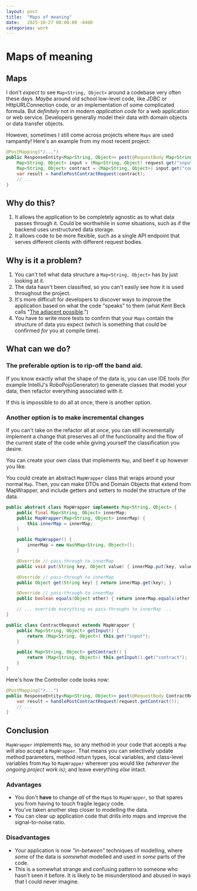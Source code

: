 ```yaml
---
layout: post
title:  "Maps of meaning"
date:   2025-10-27 08:00:00 -0400
categories: work
---
```

# Maps of meaning

## Maps

I don't *expect* to see `Map<String, Object>` around a codebase very often these days. *Maybe* around old school low-level code, like JDBC or HttpURLConnection code, or an implementation of some complicated formula. But *definitely* not in modern *application code* for a web application or web service. Developers generally model their data with domain objects or data transfer objects.

However, sometimes I still come across projects where `Maps` are used rampantly! Here's an example from my most recent project:

```java
@PostMapping("/...")
public ResponseEntity<Map<String, Object>> post(@RequestBody Map<String, Object> request) {
    Map<String, Object> input = (Map<String, Object) request.get("input");
    Map<String, Object> contract = (Map<String, Object>) input.get("contract");
    var result = handlePostContractRequest(contract);
    // ...
}
```

## Why do this?

1. It allows the application to be completely agnostic as to what data passes through it. Could be worthwhile in some situations, such as if the backend uses unstructured data storage.
2. It allows code to be more flexible, such as a single API endpoint that serves different clients with different request bodies.

## Why is it a problem?

1. You can't tell what data structure a `Map<String, Object>` has by just looking at it. 
2. The data hasn't been classified, so you can't easily see how it is used throughout the project. 
3. It's more difficult for developers to discover ways to improve the application based on what the code "speaks" to them (what Kent Beck calls "[The adjacent possible](https://medium.com/@kentbeck_7670/software-design-is-human-relationships-part-1-of-3-perspective-1bcd53855557).")
4. You have to write more tests to confirm that your `Maps` contain the structure of data you expect (which is something that *could* be confirmed *for* you at compile time).

## What can we do?

### The preferable option is to rip-off the band aid. 

If you know exactly what the shape of the data is, you can use IDE tools (for example IntelliJ's RoboPojoGenerator) to generate classes that model your data, then refactor everything associated with it.

If this is impossible to do all at once, there is another option.

### Another option is to make incremental changes

If you can't take on the refactor all at once, you can still incrementally implement a change that preserves all of the functionality and the flow of the current state of the code while giving yourself the classification you desire. 

You can create your own class that implements `Map`, and beef it up however you like.

You could create an abstract `MapWrapper` class that wraps around your normal `Map`. Then, you can make DTOs and Domain Objects that extend from MapWrapper, and include getters and setters to model the structure of the data.

``` java
public abstract class MapWrapper implements Map<String, Object> {
    public final Map<String, Object> innerMap;
    public MapWrapper(Map<String, Object> innerMap) {
        this.innerMap = innerMap;
    }

    public MapWrapper() {
        innerMap = new HashMap<String, Object>();
    }

    @Override // pass-through to innerMap
    public void put(String key, Object value) { innerMap.put(key, value); }

    @Override // pass-through to innerMap
    public Object get(String key) { return innerMap.get(key); }

    @Override // pass-through to innerMap
    public boolean equals(Object other) { return innerMap.equals(other); }

    // ... override everything as pass-throughs to innerMap ...
}
```

``` java
public class ContractRequest extends MapWrapper {
    public Map<String, Object> getInput() {
        return (Map<String, Object>) this.get("input");
    }

    public Map<String, Object> getContract() {
        return (Map<String, Object>) this.getInput().get("contract");
    }
}
```

Here's how the Controller code looks now:

``` java
@PostMapping("/...")
public ResponseEntity<Map<String, Object>> post(@RequestBody ContractRequest request) {
    var result = handlePostContractRequest(request.getContract());
    // ...
}
```

## Conclusion

`MapWrapper` implements `Map`, so any method in your code that accepts a `Map` will also accept a `MapWrapper`. That means you can selectively update method parameters, method return types, local variables, and class-level variables from `Map` to `MapWrapper` wherever you would like *(wherever the ongoing project work is)*; and leave everything *else* intact. 

### Advantages

- You don't **have** to change *all* of the `Map`s to `MapWrapper`, so that spares you from having to touch fragile legacy code.
- You've taken another step closer to modelling the data.
- You can clear up application code that drills into maps and improve the signal-to-noise ratio.

### Disadvantages

- Your application is now *"in-between"* techniques of modelling, where *some* of the data is *somewhat* modelled and used in *some* parts of the code.
- This is a somewhat strange and confusing pattern to someone who hasn't seen it before. It is likely to be misunderstood and abused in ways that I could never imagine.

